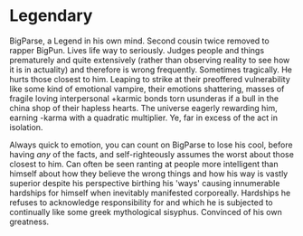 # Legendary
BigParse, a Legend in his own mind. Second cousin twice removed to rapper BigPun. Lives life way to seriously. Judges people and things prematurely and quite extensively (rather than observing reality to see how it is in actuality) and therefore is wrong frequently. Sometimes tragically. He hurts those closest to him. Leaping to strike at their preoffered vulnerability like some kind of emotional vampire, their emotions shattering, masses of fragile loving interpersonal +karmic bonds torn usunderas if a bull in the china shop of their hapless hearts. The universe eagerly rewarding him, earning -karma with a quadratic multiplier. Ye, far in excess of the act in isolation. 


Always quick to emotion, you can count on BigParse to lose his cool, before having _any_ of the facts, and self-righteously assumes the worst about those closest to him.  Can often be seen ranting at people more intelligent than himself about how they believe the wrong things and how his way is vastly superior despite his perspective birthing his 'ways' causing innumerable hardships for himself when inevitably manifested corporeally. Hardships he refuses to acknowledge responsibility for and which he is subjected to continually like some greek mythological sisyphus. Convinced of his own greatness.
